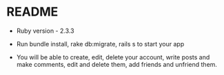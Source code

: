 # README

* Ruby version - 2.3.3

* Run bundle install, rake db:migrate, rails s to start your app

* You will be able to create, edit, delete your account, write posts and make comments, edit and delete them, add friends and unfriend them.
